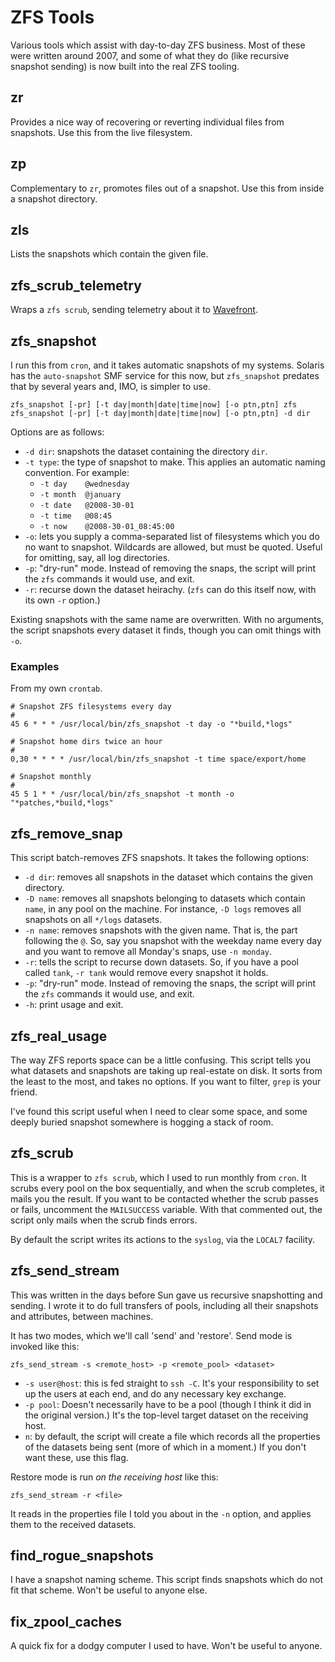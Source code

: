 # ZFS Tools

Various tools which assist with day-to-day ZFS business. Most of
these were written around 2007, and some of what they do (like
recursive snapshot sending) is now built into the real ZFS tooling.

## zr

Provides a nice way of recovering or reverting individual files from
snapshots. Use this from the live filesystem.

## zp

Complementary to `zr`, promotes files out of a snapshot. Use this
from inside a snapshot directory.

## zls

Lists the snapshots which contain the given file.

## zfs_scrub_telemetry
Wraps a `zfs scrub`, sending telemetry about it to
[Wavefront](https://wavefront.com).

## zfs_snapshot

I run this from `cron`, and it takes automatic snapshots of my
systems. Solaris has the `auto-snapshot` SMF service for this now,
but `zfs_snapshot` predates that by several years and, IMO, is
simpler to use.

    zfs_snapshot [-pr] [-t day|month|date|time|now] [-o ptn,ptn] zfs
    zfs_snapshot [-pr] [-t day|month|date|time|now] [-o ptn,ptn] -d dir

Options are as follows:

* `-d dir`: snapshots the dataset containing the directory `dir`.
* `-t type`: the type of snapshot to make. This applies an automatic
  naming convention. For example:
  * `-t day    @wednesday`
  * `-t month  @january`
  * `-t date   @2008-30-01`
  * `-t time   @08:45`
  * `-t now    @2008-30-01_08:45:00`
* `-o`: lets you supply a comma-separated list of filesystems which
  you do no want to snapshot. Wildcards are allowed, but must be
  quoted. Useful for omitting, say, all log directories.
* `-p`: "dry-run" mode. Instead of removing the snaps, the script
  will print the `zfs` commands it would use, and exit.
* `-r`: recurse down the dataset heirachy. (`zfs` can do this itself
  now, with its own `-r` option.)

Existing snapshots with the same name are overwritten. With no
arguments, the script snapshots every dataset it finds, though you
can omit things with `-o`.

### Examples

From my own `crontab`.

```
# Snapshot ZFS filesystems every day
#
45 6 * * * /usr/local/bin/zfs_snapshot -t day -o "*build,*logs"

# Snapshot home dirs twice an hour
#
0,30 * * * * /usr/local/bin/zfs_snapshot -t time space/export/home

# Snapshot monthly
#
45 5 1 * * /usr/local/bin/zfs_snapshot -t month -o "*patches,*build,*logs"
```

## zfs_remove_snap

This script batch-removes ZFS snapshots. It takes the following
options:

* `-d dir`: removes all snapshots in the dataset which contains the
  given directory.
* `-D name`: removes all snapshots belonging to datasets which
  contain `name`, in any pool on the machine. For instance, `-D
  logs` removes all snapshots on all `*/logs` datasets.
* `-n name`: removes snapshots with the given name. That is, the
  part following the `@`. So, say you snapshot with the weekday name
  every day and you want to remove all Monday's snaps, use `-n
  monday`.
* `-r`: tells the script to recurse down datasets. So, if you have a
  pool called `tank`, `-r tank` would remove every snapshot it
  holds.
* `-p`: "dry-run" mode. Instead of removing the snaps, the script
  will print the `zfs` commands it would use, and exit.
* `-h`: print usage and exit.

## zfs_real_usage

The way ZFS reports space can be a little confusing. This script
tells you what datasets and snapshots are taking up real-estate on
disk. It sorts from the least to the most, and takes no options. If
you want to filter, `grep` is your friend.

I've found this script useful when I need to clear some space, and
some deeply buried snapshot somewhere is hogging a stack of room.

## zfs_scrub

This is a wrapper to `zfs scrub`, which I used to run monthly from
`cron`. It scrubs every pool on the box sequentially, and when the
scrub completes, it mails you the result. If you want to
be contacted whether the scrub passes or fails, uncomment the
`MAILSUCCESS` variable. With that commented out, the script only
mails when the scrub finds errors.

By default the script writes its actions to the `syslog`, via the
`LOCAL7` facility.

## zfs_send_stream

This was written in the days before Sun gave us recursive
snapshotting and sending. I wrote it to do full transfers of pools,
including all their snapshots and attributes, between machines.

It has two modes, which we'll call 'send' and 'restore'. Send mode
is invoked like this:

    zfs_send_stream -s <remote_host> -p <remote_pool> <dataset>

* `-s user@host`: this is fed straight to `ssh -C`. It's your
  responsibility to set up the users at each end, and do any
  necessary key exchange.
* `-p pool`: Doesn't necessarily have to be a pool (though I think
  it did in the original version.) It's the top-level target
  dataset on the receiving host.
* `n`: by default, the script will create a file which records all
  the properties of the datasets being sent (more of which in a
  moment.) If you don't want these, use this flag.

Restore mode is run *on the receiving host* like this:

    zfs_send_stream -r <file>

It reads in the properties file I told you about in the `-n` option,
and applies them to the received datasets.

## find_rogue_snapshots

I have a snapshot naming scheme. This script finds snapshots which
do not fit that scheme. Won't be useful to anyone else.

## fix_zpool_caches

A quick fix for a dodgy computer I used to have. Won't be useful to
anyone.
